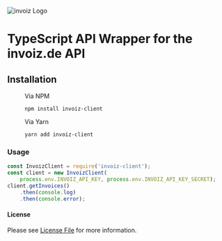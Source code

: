 ![invoiz Logo](https://www.invoiz.de/wp-content/uploads/2017/07/invoiz_600.png "invoiz")

# TypeScript API Wrapper for the invoiz.de API

## Installation
<figure>
<figcaption>Via NPM</figcaption>

```npm install invoiz-client```
</figure>

<figure>
<figcaption>Via Yarn</figcaption>

```yarn add invoiz-client```
</figure>

### Usage
```javascript
const InvoizClient = require('invoiz-client');
const client = new InvoizClient(
    process.env.INVOIZ_API_KEY, process.env.INVOIZ_API_KEY_SECRET);
client.getInvoices()
    .then(console.log)
    .then(console.error);
```


#### License
Please see [License File](LICENSE) for more information.
